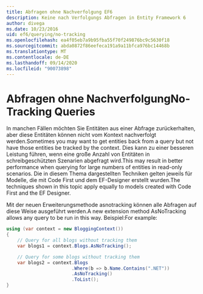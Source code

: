 ```yaml
---
title: Abfragen ohne Nachverfolgung EF6
description: Keine nach Verfolgungs Abfragen in Entity Framework 6
author: divega
ms.date: 10/23/2016
uid: ef6/querying/no-tracking
ms.openlocfilehash: ea4f05eb7a9b95fba55f70f249876bc9c5630f18
ms.sourcegitcommit: abda0872f86eefeca191a9a11bfca976bc14468b
ms.translationtype: MT
ms.contentlocale: de-DE
ms.lasthandoff: 09/14/2020
ms.locfileid: "90073898"
---
```

# <a name="no-tracking-queries"></a><span data-ttu-id="7d237-103">Abfragen ohne Nachverfolgung</span><span class="sxs-lookup"><span data-stu-id="7d237-103">No-Tracking Queries</span></span>
<span data-ttu-id="7d237-104">In manchen Fällen möchten Sie Entitäten aus einer Abfrage zurückerhalten, aber diese Entitäten können nicht vom Kontext nachverfolgt werden.</span><span class="sxs-lookup"><span data-stu-id="7d237-104">Sometimes you may want to get entities back from a query but not have those entities be tracked by the context.</span></span> <span data-ttu-id="7d237-105">Dies kann zu einer besseren Leistung führen, wenn eine große Anzahl von Entitäten in schreibgeschützten Szenarien abgefragt wird.</span><span class="sxs-lookup"><span data-stu-id="7d237-105">This may result in better performance when querying for large numbers of entities in read-only scenarios.</span></span> <span data-ttu-id="7d237-106">Die in diesem Thema dargestellten Techniken gelten jeweils für Modelle, die mit Code First und dem EF-Designer erstellt wurden.</span><span class="sxs-lookup"><span data-stu-id="7d237-106">The techniques shown in this topic apply equally to models created with Code First and the EF Designer.</span></span>  

<span data-ttu-id="7d237-107">Mit der neuen Erweiterungsmethode asnotracking können alle Abfragen auf diese Weise ausgeführt werden.</span><span class="sxs-lookup"><span data-stu-id="7d237-107">A new extension method AsNoTracking allows any query to be run in this way.</span></span> <span data-ttu-id="7d237-108">Beispiel:</span><span class="sxs-lookup"><span data-stu-id="7d237-108">For example:</span></span>  

``` csharp
using (var context = new BloggingContext())
{
    // Query for all blogs without tracking them
    var blogs1 = context.Blogs.AsNoTracking();

    // Query for some blogs without tracking them
    var blogs2 = context.Blogs
                        .Where(b => b.Name.Contains(".NET"))
                        .AsNoTracking()
                        .ToList();
}
```  
